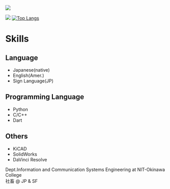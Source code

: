 ![](https://komarev.com/ghpvc/?username=wassy310)

![](http://github-profile-summary-cards.vercel.app/api/cards/stats?username=wassy310&theme=dracula)
[![Top Langs](https://github-readme-stats.vercel.app/api/top-langs/?username=wassy310&layout=compact&hide=CMake&theme=dracula&langs_count=8)](https://github.com/anuraghazra/github-readme-stats)

# Skills
## Language
- Japanese(native)
- English(Amer.)
- Sign Language(JP)
## Programming Language
- Python
- C/C++
- Dart
## Others
- KiCAD
- SolidWorks
- DaVinci Resolve

Dept.Information and Communication Systems Engineering at NIT-Okinawa College  
社畜 @ JP & SF
